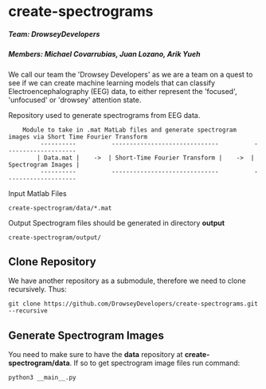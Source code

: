 # create-spectrograms
##### Team: DrowseyDevelopers
##### Members: Michael Covarrubias, Juan Lozano, Arik Yueh

We call our team the 'Drowsey Developers' as we are a team on a quest
to see if we can create machine learning models that can classify
Electroencephalography (EEG) data, to either represent the
'focused', 'unfocused' or 'drowsey' attention state.


Repository used to generate spectrograms from EEG data.
```
    Module to take in .mat MatLab files and generate spectrogram images via Short Time Fourier Transform
         ----------          ------------------------------          --------------------
        | Data.mat |    ->  | Short-Time Fourier Transform |    ->  | Spectrogram Images |
         ----------          ------------------------------          --------------------
```

Input Matlab Files
```
create-spectrogram/data/*.mat
```

Output Spectrogram files should be generated in directory **output**
```
create-spectrogram/output/
```

## Clone Repository
We have another repository as a submodule, therefore we need to clone
recursively. Thus:
```
git clone https://github.com/DrowseyDevelopers/create-spectrograms.git --recursive
```

## Generate Spectrogram Images
You need to make sure to have the **data** repository at **create-spectrogram/data**.
If so to get spectrogram image files run command:
```
python3 __main__.py
```

